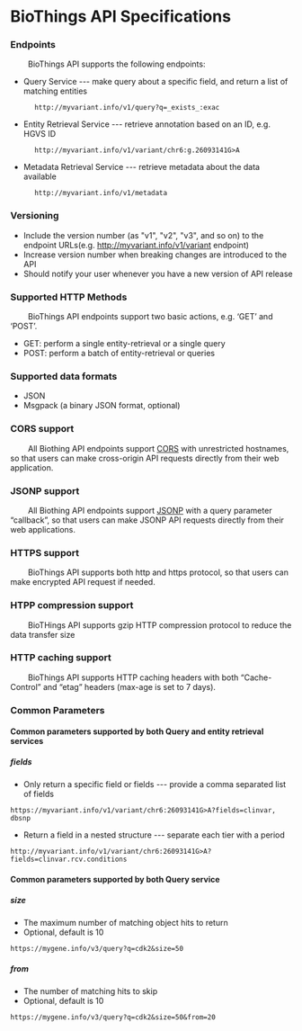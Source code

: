 # BioThings API Specifications 

### Endpoints
&nbsp;&nbsp;&nbsp;&nbsp;&nbsp;&nbsp;&nbsp;&nbsp;BioThings API supports the following endpoints:
  - Query Service --- make query about a specific field, and return a list of matching entities
```
      http://myvariant.info/v1/query?q=_exists_:exac
```
  - Entity Retrieval Service --- retrieve annotation based on an ID, e.g. HGVS ID
```
      http://myvariant.info/v1/variant/chr6:g.26093141G>A
```
  - Metadata Retrieval Service --- retrieve metadata about the data available
```
      http://myvariant.info/v1/metadata
```
### Versioning
  - Include the version number (as "v1", "v2", "v3", and so on) to the endpoint URLs(e.g. http://myvariant.info/v1/variant endpoint)
  - Increase version number when breaking changes are introduced to the API
  - Should notify your user whenever you have a new version of API release
### Supported HTTP Methods
&nbsp;&nbsp;&nbsp;&nbsp;&nbsp;&nbsp;&nbsp;&nbsp;BioThings API endpoints support two basic actions, e.g. ‘GET’ and ‘POST’.
  - GET: perform a single entity-retrieval or a single query
  - POST: perform a batch of entity-retrieval or queries
### Supported data formats
  - JSON
  - Msgpack  (a binary JSON format, optional)
### CORS support
&nbsp;&nbsp;&nbsp;&nbsp;&nbsp;&nbsp;&nbsp;&nbsp;All Biothing API endpoints support [CORS](https://developer.mozilla.org/en-US/docs/Web/HTTP/Access_control_CORS) with unrestricted hostnames, so that users can make cross-origin API requests directly from their web application.
### JSONP support
&nbsp;&nbsp;&nbsp;&nbsp;&nbsp;&nbsp;&nbsp;&nbsp;All Biothing API endpoints support [JSONP](http://www.json-p.org/) with a query parameter “callback”, so that users can make JSONP API requests directly from their web applications.
### HTTPS support
&nbsp;&nbsp;&nbsp;&nbsp;&nbsp;&nbsp;&nbsp;&nbsp;BioThings API supports both http and https protocol, so that users can make encrypted API request if needed.
### HTPP compression support
&nbsp;&nbsp;&nbsp;&nbsp;&nbsp;&nbsp;&nbsp;&nbsp;BioTHings API supports gzip HTTP compression protocol to reduce the data transfer size 
### HTTP caching support
&nbsp;&nbsp;&nbsp;&nbsp;&nbsp;&nbsp;&nbsp;&nbsp;BioThings API supports HTTP caching headers with both “Cache-Control” and “etag” headers (max-age is set to 7 days).
### Common Parameters
#### Common parameters supported by both Query and entity retrieval services
##### fields
  - Only return a specific field or fields --- provide a comma separated list of fields

```
https://myvariant.info/v1/variant/chr6:26093141G>A?fields=clinvar, dbsnp
```
  - Return a field in a nested structure --- separate each tier with a period
```
http://myvariant.info/v1/variant/chr6:26093141G>A?fields=clinvar.rcv.conditions
```
#### Common parameters supported by both Query service
##### size
  - The maximum number of matching object hits to return
  - Optional, default is 10
```
https://mygene.info/v3/query?q=cdk2&size=50
```
##### from
  - The number of matching hits to skip
  - Optional, default is 10
```
https://mygene.info/v3/query?q=cdk2&size=50&from=20
```
